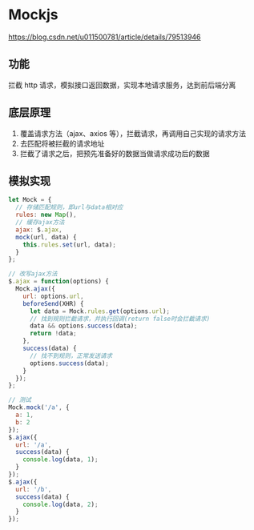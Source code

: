 # Mockjs

https://blog.csdn.net/u011500781/article/details/79513946

## 功能

拦截 http 请求，模拟接口返回数据，实现本地请求服务，达到前后端分离

## 底层原理

1.  覆盖请求方法（ajax、axios 等），拦截请求，再调用自己实现的请求方法
2.  去匹配将被拦截的请求地址
3.  拦截了请求之后，把预先准备好的数据当做请求成功后的数据

## 模拟实现

```js
let Mock = {
  // 存储匹配规则，即url与data相对应
  rules: new Map(),
  // 缓存ajax方法
  ajax: $.ajax,
  mock(url, data) {
    this.rules.set(url, data);
  }
};

// 改写ajax方法
$.ajax = function(options) {
  Mock.ajax({
    url: options.url,
    beforeSend(XHR) {
      let data = Mock.rules.get(options.url);
      // 找到规则拦截请求，并执行回调(return false时会拦截请求)
      data && options.success(data);
      return !data;
    },
    success(data) {
      // 找不到规则，正常发送请求
      options.success(data);
    }
  });
};

// 测试
Mock.mock('/a', {
  a: 1,
  b: 2
});
$.ajax({
  url: '/a',
  success(data) {
    console.log(data, 1);
  }
});
$.ajax({
  url: '/b',
  success(data) {
    console.log(data, 2);
  }
});
```
